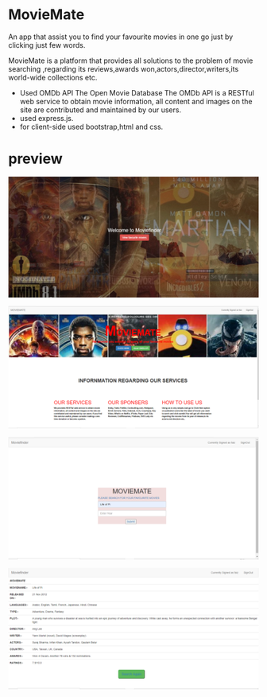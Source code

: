 # MovieMate
An app that assist you to find your favourite movies in one go just by clicking just few words.

MovieMate is a platform that provides all solutions to the problem of movie searching ,regarding its reviews,awards won,actors,director,writers,its world-wide collections etc.

* Used OMDb API
The Open Movie Database
The OMDb API is a RESTful web service to obtain movie information, all content and images on the site are contributed and maintained by our users. 
* used express.js.
* for client-side used bootstrap,html and css. 


# preview


![alt text](https://github.com/zhcet19/MovieMate/blob/master/pictures/picture4.png)




![alt text](https://github.com/zhcet19/MovieMate/blob/master/pictures/picture3.png)






![alt text](https://github.com/zhcet19/MovieMate/blob/master/pictures/picture1.png)





![alt text](https://github.com/zhcet19/MovieMate/blob/master/pictures/picture2.png)

